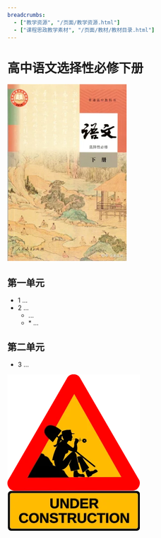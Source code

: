 ```yaml
---
breadcrumbs:
  - ["教学资源", "/页面/教学资源.html"]
  - ["课程思政教学素材", "/页面/教材/教材目录.html"]
---
```


# 高中语文选择性必修下册

![高中语文选择性必修下册 >](/资源/图片/book5_small.webp)

<!---
使用中文的标点符号以避免显示问题。
1. 单书名号：`〈〉`
2. 斜线：`／`
3. 竖线：`｜`
-->

## 第一单元

- 1 ...
- 2 ...
  - ...
  - \* ...

## 第二单元

- 3 ...

![construction ><](/资源/图片/under_construction.webp)

